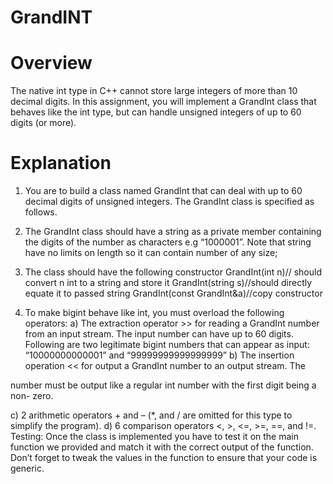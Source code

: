 # GrandINT

# Overview
The native int type in C++ cannot store large integers of more than 10 decimal digits. In this assignment, you will implement a GrandInt class that behaves like the int type, but can handle unsigned integers of up to 60 digits (or more).

# Explanation

1. You are to build a class named GrandInt that can deal with up to 60 decimal digits of
unsigned integers. The GrandInt class is specified as follows.
2. The GrandInt class should have a string as a private member containing the digits of the
number as characters e.g “1000001”. Note that string have no limits on length so it can
contain number of any size;
3. The class should have the following constructor
GrandInt(int n)// should convert n int to a string and store it
GrandInt(string s)//should directly equate it to passed string
GrandInt(const GrandInt&a)//copy constructor

4. To make bigint behave like int, you must overload the following operators:
a) The extraction operator >> for reading a GrandInt number from an input stream. The
input number can have up to 60 digits. Following are two legitimate bigint numbers
that can appear as input: “10000000000001” and “99999999999999999”
b) The insertion operation << for output a GrandInt number to an output stream. The

number must be output like a regular int number with the first digit being a non-
zero.

c) 2 arithmetic operators + and – (*, and / are omitted for this type to simplify the
program).
d) 6 comparison operators <, >, <=, >=, ==, and !=.
Testing:
Once the class is implemented you have to test it on the main function we provided and match
it with the correct output of the function. Don’t forget to tweak the values in the function to ensure
that your code is generic.
